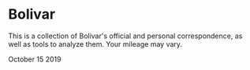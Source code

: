 # Bolivar
This is a collection of Bolivar's official and personal correspondence, as well as tools to analyze them. Your mileage may vary.

October 15 2019
